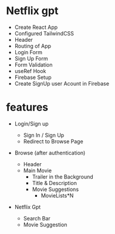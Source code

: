 # Netflix gpt

- Create React App
- Configured TailwindCSS
- Header
- Routing of App
- Login Form
- Sign Up Form
- Form Validation
- useRef Hook
- Firebase Setup
- Create SignUp user Acount in Firebase


# features
- Login/Sign up
    - Sign In / Sign Up
    - Redirect to Browse Page
- Browse (after authentication)
    - Header
    - Main Movie
        - Trailer in the Background
        - Title & Description
        - Movie Suggestions
            - MovieLists*N

- Netflix Gpt
    - Search Bar
    - Movie Suggestion

